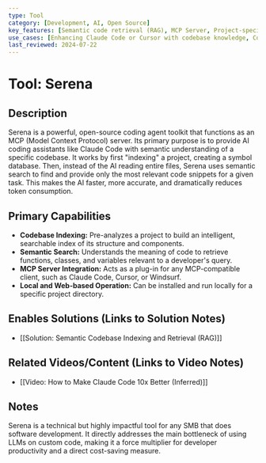 ```yaml
---
type: Tool
category: [Development, AI, Open Source]
key_features: [Semantic code retrieval (RAG), MCP Server, Project-specific indexing, Reduces token usage, Improves AI accuracy]
use_cases: [Enhancing Claude Code or Cursor with codebase knowledge, Cost-effective AI-driven development, Working with large repositories]
last_reviewed: 2024-07-22
---
```


# Tool: Serena

## Description
Serena is a powerful, open-source coding agent toolkit that functions as an MCP (Model Context Protocol) server. Its primary purpose is to provide AI coding assistants like Claude Code with semantic understanding of a specific codebase. It works by first "indexing" a project, creating a symbol database. Then, instead of the AI reading entire files, Serena uses semantic search to find and provide only the most relevant code snippets for a given task. This makes the AI faster, more accurate, and dramatically reduces token consumption.

## Primary Capabilities
- **Codebase Indexing:** Pre-analyzes a project to build an intelligent, searchable index of its structure and components.
- **Semantic Search:** Understands the meaning of code to retrieve functions, classes, and variables relevant to a developer's query.
- **MCP Server Integration:** Acts as a plug-in for any MCP-compatible client, such as Claude Code, Cursor, or Windsurf.
- **Local and Web-based Operation:** Can be installed and run locally for a specific project directory.

## Enables Solutions (Links to Solution Notes)
- [[Solution: Semantic Codebase Indexing and Retrieval (RAG)]]

## Related Videos/Content (Links to Video Notes)
- [[Video: How to Make Claude Code 10x Better (Inferred)]]

## Notes
Serena is a technical but highly impactful tool for any SMB that does software development. It directly addresses the main bottleneck of using LLMs on custom code, making it a force multiplier for developer productivity and a direct cost-saving measure.
